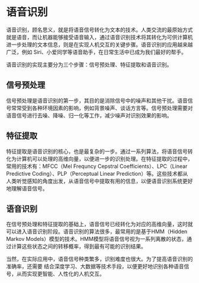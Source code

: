 # 语音识别

语音识别，顾名思义，就是将语音信号转化为文本的技术。人类交流的最原始方式就是语音，而让机器能够接受语音输入，通过语音识别技术将其转化为可供计算机进一步处理的文本信息，则是在实现人机交互的关键步骤。语音识别的应用越来越广泛，例如 Siri、小爱同学等语音助手，在日常生活中已成为我们最好的帮手。

语音识别的实现主要分为三个步骤：信号预处理、特征提取和语音识别。

## 信号预处理

信号预处理是语音识别的第一步，其目的是消除信号中的噪声和其他干扰。语音信号常常受到各种环境因素的影响，例如背景噪声、谈话方言等。信号预处理需要对语音信号进行去噪、降噪、归一化等工作，减少噪声对识别效果的影响。

## 特征提取

特征提取是语音识别的核心，也是最复杂的一步。通过一系列算法，将语音信号转化为计算机可以处理的高维向量，以便进一步的识别处理。在特征提取的过程中，常用的技术有：MFCC（Mel Frequncy Cepstral Coefficients）、LPC（Linear Predictive Coding）、PLP（Perceptual Linear Prediction）等。这些技术都从人类听觉感知的角度出发，从语音信号中提取有用的信息，以便语音识别系统更好地理解语音信号。

## 语音识别

在信号预处理和特征提取的基础上，语音信号已经转化为对应的高维向量，这时就可以进入语音识别阶段。语音识别的算法很多，最常用的是基于HMM（Hidden Markov Models）模型的技术。HMM模型将语音信号视为一系列离散的状态，通过计算这些状态之间的转移概率，得到最有可能的识别结果。

当然，在实际应用中，语音信号种类繁多，识别难度也很大。为了提高语音识别的准确率，还需要 结合深度学习、大数据等技术手段，以便更好地识别各种语音信号，从而实现更智能、人性化的人机交互。